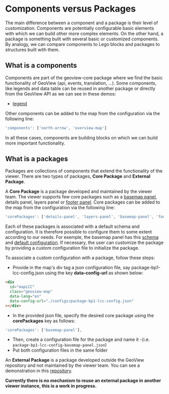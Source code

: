 # Components versus Packages

The main difference between a component and a package is their level of customization. Components are potentially configurable basic elements with which we can build other more complex elements. On the other hand, a package is something built with several basic or customized components. By analogy, we can compare components to Lego blocks and packages to structures built with them.

## What is a components

Components are part of the geoview-core package where we find the basic functionality of GeoView (api, events, translation, ...).
Some components, like legends and data table can be reused in another package or directly from the GeoView API as we can see in these demos:

- [legend](https://canadian-geospatial-platform.github.io/geoview/public/package-footer-panel.html)

Other components can be added to the map from the configuration via the following line:

```js
'components': ['north-arrow', 'overview-map']
```

In all these cases, components are building blocks on which we can build more important functionality.

## What is a packages

Packages are collections of components that extend the functionality of the viewer. There are two types of packages, **Core Package** and **External Package**.

A **Core Package** is a package developed and maintained by the viewer team. The viewer supports few core packages such as a [basemap panel](https://canadian-geospatial-platform.github.io/geoview/public/package-basemap-panel.html), details panel, layers panel or [footer panel](https://canadian-geospatial-platform.github.io/geoview/public/package-footer-panel.html). Core packages can be added to the map from the configuration via the following line:

```js
'corePackages': ['details-panel', 'layers-panel', 'basemap-panel', 'footer-panel', 'swiper'],
```

Each of these packages is associated with a default schema and configuration. It is therefore possible to configure them to some extent according to our needs. For exemple, the basemap panel has this [schema](https://github.com/Canadian-Geospatial-Platform/geoview/blob/develop/packages/geoview-basemap-panel/schema.json) and [default configuration](https://github.com/Canadian-Geospatial-Platform/geoview/blob/develop/packages/geoview-basemap-panel/default-config-basemap-panel.json). If necessary, the user can customize the package by providing a custom configuration file to initialize the package.

To associate a custom configuration with a package, follow these steps:

- Provide in the map's div tag a json configuration file, say package-bp1-lcc-config.json using the key **data-config-url** as shown below:

```html
<div
  id="mapLCC"
  class="geoview-map"
  data-lang="en"
  data-config-url="./configs/package-bp1-lcc-config.json"
></div>
```

- In the provided json file, specify the desired core package using the **corePackages** key as follows:

```js
'corePackages': ['basemap-panel'],
```

- Then, create a configuration file for the package and name it <config-file-name>-<package-name>(i.e. `package-bp1-lcc-config-basemap-panel.json`)
- Put both configuration files in the same folder

An **External Package** is a package developed outside the GeoView repository and not maintained by the viewer team. You can see a demonstration in this [repository](https://github.com/Canadian-Geospatial-Platform/geoview-ce-demo).

**Currently there is no mechanism to reuse an external package in another viewer instance, this is a work in progress.**
